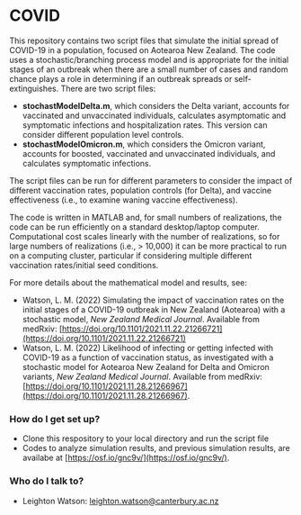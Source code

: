 # COVID

This repository contains two script files that simulate the initial spread of COVID-19 in a population, focused on Aotearoa New Zealand. The code uses a stochastic/branching process model and is appropriate for the initial stages of an outbreak when there are a small number of cases and random chance plays a role in determining if an outbreak spreads or self-extinguishes. There are two script files:

* **stochastModelDelta.m**,  which considers the Delta variant, accounts for vaccinated and unvaccinated individuals, calculates asymptomatic and symptomatic infections and hospitalization rates. This version can consider different population level controls. 
* **stochastModelOmicron.m**, which considers the Omicron variant, accounts for boosted, vaccinated and unvaccinated individuals, and calculates symptomatic infections. 

The script files can be run for different parameters to consider the impact of different vaccination rates, population controls (for Delta), and vaccine effectiveness (i.e., to examine waning vaccine effectiveness). 

The code is written in MATLAB and, for small numbers of realizations, the code can be run efficiently on a standard desktop/laptop computer. Computational cost scales linearly with the number of realizations, so for large numbers of realizations (i.e., > 10,000) it can be more practical to run on a computing cluster, particular if considering multiple different vaccination rates/initial seed conditions. 

For more details about the mathematical model and results, see:
* Watson, L. M. (2022) Simulating the impact of vaccination rates on the initial stages of a COVID-19 outbreak in New Zealand (Aotearoa) with a stochastic model, _New Zealand Medical Journal_. Available from medRxiv: [https://doi.org/10.1101/2021.11.22.21266721](https://doi.org/10.1101/2021.11.22.21266721)
* Watson, L. M. (2022) Likelihood of infecting or getting infected with COVID-19 as a function of vaccination status, as investigated with a stochastic model for Aotearoa New Zealand for Delta and Omicron variants, _New Zealand Medical Journal_. Available from medRxiv: [https://doi.org/10.1101/2021.11.28.21266967](https://doi.org/10.1101/2021.11.28.21266967).

### How do I get set up? ###
* Clone this respository to your local directory and run the script file
* Codes to analyze simulation results, and previous simulation results, are availabe at [https://osf.io/gnc9v/](https://osf.io/gnc9v/). 

### Who do I talk to? ###
* Leighton Watson: leighton.watson@canterbury.ac.nz
